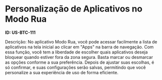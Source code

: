 # Personalização de Aplicativos no Modo Rua

**ID: US-BTC-111**

Descrição: No aplicativo Modo Rua, você pode acessar facilmente a lista de aplicativos na tela inicial ao clicar em "Apps" na barra de navegação. Com essa função, você tem a liberdade de escolher quais aplicativos deseja bloquear quando estiver fora da zona segura. Basta marcar ou desmarcar as opções conforme a sua preferência. Depois de ajustar suas escolhas, é só confirmar, e suas configurações serão salvas, permitindo que você personalize a sua experiência de uso de forma eficiente.